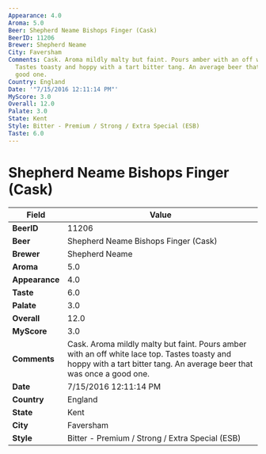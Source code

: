 ```yaml
---
Appearance: 4.0
Aroma: 5.0
Beer: Shepherd Neame Bishops Finger (Cask)
BeerID: 11206
Brewer: Shepherd Neame
City: Faversham
Comments: Cask. Aroma mildly malty but faint. Pours amber with an off white lace top.
  Tastes toasty and hoppy with a tart bitter tang. An average beer that was once a
  good one.
Country: England
Date: '"7/15/2016 12:11:14 PM"'
MyScore: 3.0
Overall: 12.0
Palate: 3.0
State: Kent
Style: Bitter - Premium / Strong / Extra Special (ESB)
Taste: 6.0
---
```


# Shepherd Neame Bishops Finger (Cask)

| Field         | Value |
|---------------|-------|
| **BeerID** | 11206 |
| **Beer** | Shepherd Neame Bishops Finger (Cask) |
| **Brewer** | Shepherd Neame |
| **Aroma** | 5.0 |
| **Appearance** | 4.0 |
| **Taste** | 6.0 |
| **Palate** | 3.0 |
| **Overall** | 12.0 |
| **MyScore** | 3.0 |
| **Comments** | Cask. Aroma mildly malty but faint. Pours amber with an off white lace top. Tastes toasty and hoppy with a tart bitter tang. An average beer that was once a good one. |
| **Date** | 7/15/2016 12:11:14 PM |
| **Country** | England |
| **State** | Kent |
| **City** | Faversham |
| **Style** | Bitter - Premium / Strong / Extra Special (ESB) |
